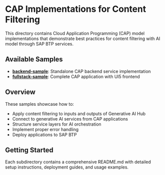 # CAP Implementations for Content Filtering

This directory contains Cloud Application Programming (CAP) model implementations that demonstrate best practices for content filtering with AI model through SAP BTP services.

## Available Samples

- **[backend-sample](./backend-sample)**: Standalone CAP backend service implementation
- **[fullstack-sample](./fullstack-sample)**: Complete CAP application with UI5 frontend

## Overview

These samples showcase how to:

- Apply content filtering to inputs and outputs of Generative AI Hub
- Connect to generative AI services from CAP applications
- Structure service layers for AI orchestration
- Implement proper error handling
- Deploy applications to SAP BTP

## Getting Started

Each subdirectory contains a comprehensive README.md with detailed setup instructions, deployment guides, and usage examples.
